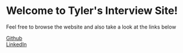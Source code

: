 # Welcome to Tyler's Interview Site!

Feel free to browse the website and also take a look at the links below  


[Github](https://github.com/tlee75/interview)  
[LinkedIn](https://www.linkedin.com/in/tlee75/)  

